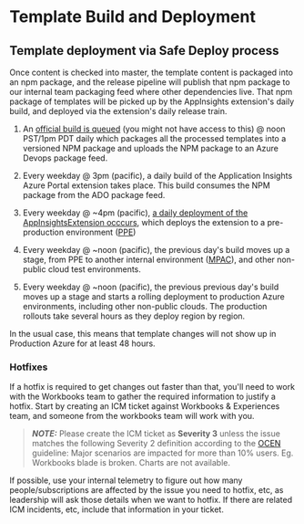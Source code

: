 # Template Build and Deployment

## Template deployment via Safe Deploy process
Once content is checked into master, the template content is packaged into an npm package, and the release pipeline will publish that npm package to our internal team packaging feed where other dependencies live. That npm package of templates will be picked up by the AppInsights extension's daily build, and deployed via the extension's daily release train.

1. An [official build is queued](https://msazure.visualstudio.com/One/_build?definitionId=299360) (you might not have access to this) @ noon PST/1pm PDT daily which packages all the processed templates into a versioned NPM package and uploads the NPM package to an Azure Devops package feed.

2. Every weekday @ 3pm (pacific), a daily build of the Application Insights Azure Portal extension takes place. This build consumes the NPM package from the ADO package feed.

3. Every weekday @ ~4pm (pacific), [a daily deployment of the AppInsightsExtension occcurs](https://eng.ms/docs/cloud-ai-platform/azure/aep-platform-infrastructure/observability/application-insights/portal/operations/deployment#deployment-pipeline), which deploys the extension to a pre-production environment ([PPE](https://portal.azure.com/?feature.canmodifystamps=true&appInsightsExtension=ppe))

4. Every weekday @ ~noon (pacific), the previous day's build moves up a stage, from PPE to another internal environment ([MPAC](https://portal.azure.com/?feature.canmodifystamps=true&appInsightsExtension=mpac)), and other non-public cloud test environments.

5. Every weekday @ ~noon (pacific), the previous previous day's build moves up a stage and starts a rolling deployment to production Azure environments, including other non-public clouds. The production rollouts take several hours as they deploy region by region.

In the usual case, this means that template changes will not show up in Production Azure for at least 48 hours.

### Hotfixes
If a hotfix is required to get changes out faster than that, you'll need to work with the Workbooks team to gather the required information to justify a hotfix. Start by creating an ICM ticket against Workbooks & Experiences team, and someone from the workbooks team will work with you.

> **_NOTE:_** Please create the ICM ticket as **Severity 3** unless the issue matches the following Severity 2 definition according to the [OCEN](https://aka.ms/ocen) guideline: Major scenarios are impacted for more than 10% users. Eg. Workbooks blade is broken. Charts are not available.

If possible, use your internal telemetry to figure out how many people/subscriptions are affected by the issue you need to hotfix, etc, as leadership will ask those details when we want to hotfix. If there are related ICM incidents, etc, include that information in your ticket.
